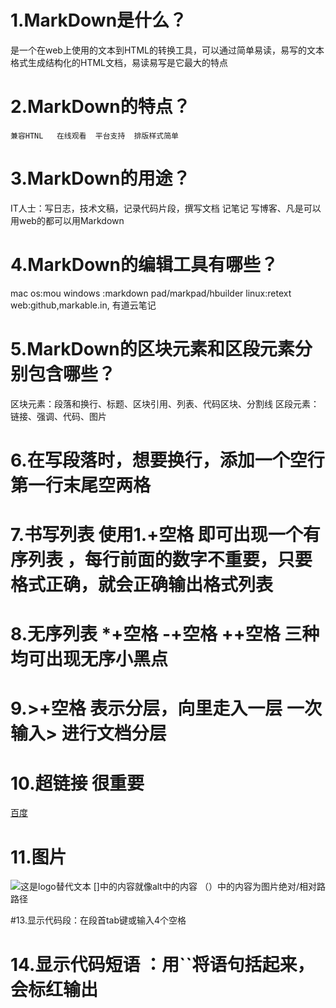 # 1.MarkDown是什么？
   是一个在web上使用的文本到HTML的转换工具，可以通过简单易读，易写的文本格式生成结构化的HTML文档，易读易写是它最大的特点
# 2.MarkDown的特点？
    兼容HTNL   在线观看  平台支持  排版样式简单
# 3.MarkDown的用途？
IT人士：写日志，技术文稿，记录代码片段，撰写文档
记笔记 写博客、凡是可以用web的都可以用Markdown
# 4.MarkDown的编辑工具有哪些？
mac os:mou
windows :markdown pad/markpad/hbuilder
linux:retext
web:github,markable.in, 有道云笔记
# 5.MarkDown的区块元素和区段元素分别包含哪些？
区块元素：段落和换行、标题、区块引用、列表、代码区块、分割线
区段元素：链接、强调、代码、图片

# 6.在写段落时，想要换行，添加一个空行   第一行末尾空两格
# 7.书写列表 使用1.+空格 即可出现一个有序列表  ，每行前面的数字不重要，只要格式正确，就会正确输出格式列表
 
# 8.无序列表 *+空格  -+空格  ++空格 三种均可出现无序小黑点
 
 
# 9.>+空格  表示分层，向里走入一层  一次输入> 进行文档分层
 

# 10.超链接 很重要
[百度](https://www.baidu.com)

# 11.图片
![这是logo替代文本](http://www.edu2act.net/static/img/logo.png)
[]中的内容就像alt中的内容 （）中的内容为图片绝对/相对路路径
 
#13.显示代码段：在段首tab键或输入4个空格
 
# 14.显示代码短语 ：用``将语句括起来，会标红输出
 
